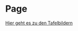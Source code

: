 # Page


[Hier geht es zu den Tafelbildern](https://miro.com/app/embed/uXjVOiVk4o0=/?pres=1&frameId=3458764567029650164&embedId=42767903521)
